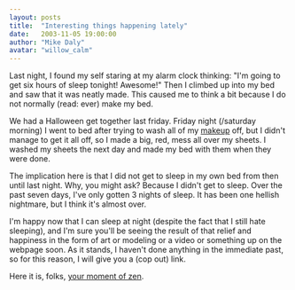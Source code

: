 ```yaml
---
layout: posts
title:  "Interesting things happening lately"
date:   2003-11-05 19:00:00
author: "Mike Daly"
avatar: "willow_calm"
---
```

Last night, I found my self staring at my alarm clock thinking: &quot;I'm going to get six hours of sleep tonight! Awesome!&quot; Then I climbed up into my bed and saw that it was neatly made. This caused me to think a bit because I do not normally (read: ever) make my bed.

 We had a Halloween get together last friday. Friday night (/saturday morning) I went to bed after trying to wash all of my [makeup](https://content.duelingmonkeys.com/gallery/halloween%202003/haloweengang.jpg) off, but I didn't manage to get it all off, so I made a big, red, mess all over my sheets. I washed my sheets the next day and made my bed with them when they were done.

 The implication here is that I did not get to sleep in my own bed from then until last night. Why, you might ask? Because I didn't get to sleep. Over the past seven days, I've only gotten 3 nights of sleep. It has been one hellish nightmare, but I think it's almost over.

 I'm happy now that I can sleep at night (despite the fact that I still hate sleeping), and I'm sure you'll be seeing the result of that relief and happiness in the form of art or modeling or a video or something up on the webpage soon. As it stands, I haven't done anything in the immediate past, so for this reason, I will give you a (cop out) link.

 Here it is, folks, [your moment of zen](http://www.pen-paper.net/modules.php?set_albumName=JamesRyman&op=modload&name=gallery&file=index&include=view_album.php).